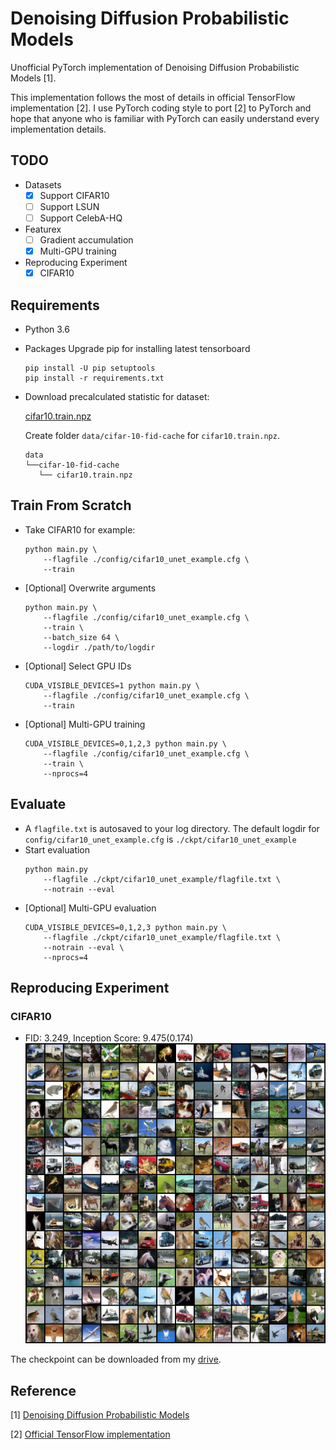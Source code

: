 # Denoising Diffusion Probabilistic Models

Unofficial PyTorch implementation of Denoising Diffusion Probabilistic Models [1].

This implementation follows the most of details in official TensorFlow
implementation [2]. I use PyTorch coding style to port [2] to PyTorch and hope
that anyone who is familiar with PyTorch can easily understand every
implementation details.

## TODO
- Datasets
    - [x] Support CIFAR10
    - [ ] Support LSUN
    - [ ] Support CelebA-HQ
- Featurex
    - [ ] Gradient accumulation
    - [x] Multi-GPU training
- Reproducing Experiment
    - [x] CIFAR10

## Requirements
- Python 3.6
- Packages
    Upgrade pip for installing latest tensorboard
    ```
    pip install -U pip setuptools
    pip install -r requirements.txt
    ```
- Download precalculated statistic for dataset:

    [cifar10.train.npz](https://drive.google.com/drive/folders/1UBdzl6GtNMwNQ5U-4ESlIer43tNjiGJC?usp=sharing)

    Create folder `data/cifar-10-fid-cache` for `cifar10.train.npz`.
    ```
    data
    └──cifar-10-fid-cache
       └── cifar10.train.npz
    ```

## Train From Scratch
- Take CIFAR10 for example:
    ```
    python main.py \
        --flagfile ./config/cifar10_unet_example.cfg \
        --train
    ```
- [Optional] Overwrite arguments
    ```
    python main.py \
        --flagfile ./config/cifar10_unet_example.cfg \
        --train \
        --batch_size 64 \
        --logdir ./path/to/logdir
    ```
- [Optional] Select GPU IDs
    ```
    CUDA_VISIBLE_DEVICES=1 python main.py \
        --flagfile ./config/cifar10_unet_example.cfg \
        --train
    ```
- [Optional] Multi-GPU training
    ```
    CUDA_VISIBLE_DEVICES=0,1,2,3 python main.py \
        --flagfile ./config/cifar10_unet_example.cfg \
        --train \
        --nprocs=4
    ```

## Evaluate
- A `flagfile.txt` is autosaved to your log directory. The default logdir for `config/cifar10_unet_example.cfg` is `./ckpt/cifar10_unet_example`
- Start evaluation
    ```
    python main.py
        --flagfile ./ckpt/cifar10_unet_example/flagfile.txt \
        --notrain --eval
    ```
- [Optional] Multi-GPU evaluation
    ```
    CUDA_VISIBLE_DEVICES=0,1,2,3 python main.py \
        --flagfile ./ckpt/cifar10_unet_example/flagfile.txt \
        --notrain --eval \
        --nprocs=4
    ```


## Reproducing Experiment

### CIFAR10
- FID: 3.249, Inception Score: 9.475(0.174)
![](./asset/cifar10_samples.png)

The checkpoint can be downloaded from my [drive](https://drive.google.com/file/d/1IhdFcdNZJRosi3XRT7-qNmiPGTuyuEXr/view?usp=sharing).

## Reference

[1] [Denoising Diffusion Probabilistic Models](https://arxiv.org/abs/2006.11239)

[2] [Official TensorFlow implementation](https://github.com/hojonathanho/diffusion)
